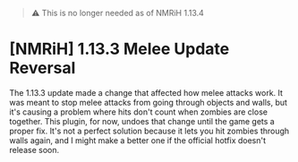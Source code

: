 > ⚠️ This is no longer needed as of NMRiH 1.13.4

# [NMRiH] 1.13.3 Melee Update Reversal

The 1.13.3 update made a change that affected how melee attacks work. It was meant to stop melee attacks from going through objects and walls, but it's causing a problem where hits don't count when zombies are close together. This plugin, for now, undoes that change until the game gets a proper fix. It's not a perfect solution because it lets you hit zombies through walls again, and I might make a better one if the official hotfix doesn't release soon.
